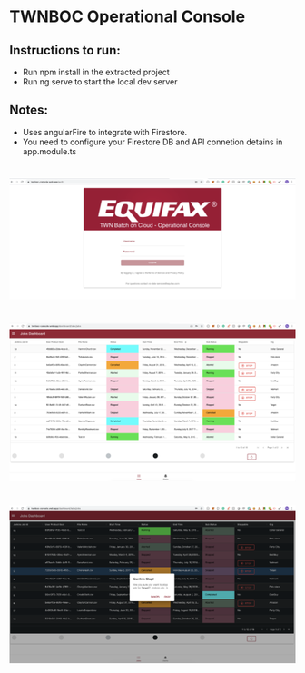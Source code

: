 # TWNBOC Operational Console

## Instructions to run:

- Run npm install in the extracted project
- Run ng serve to start the local dev server

## Notes:
- Uses angularFire to integrate with Firestore.
- You need to configure your Firestore DB and API connetion detains in app.module.ts

#

![alt text](src/assets/img/1.png)
#

![alt text](src/assets/img/2.png)
#

![alt text](src/assets/img/3.png)